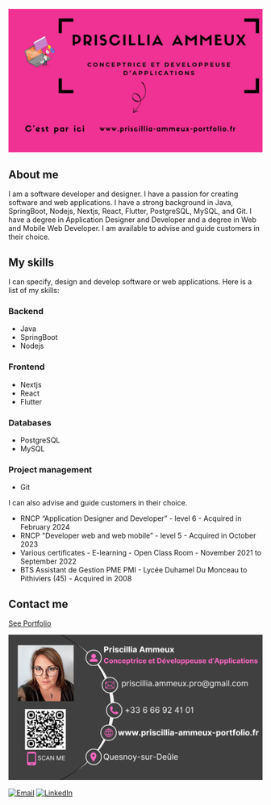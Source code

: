 ![Header](assets/image.jpg)

## About me

I am a software developer and designer. I have a passion for creating software and web applications. I have a strong background in Java, SpringBoot, Nodejs, Nextjs, React, Flutter, PostgreSQL, MySQL, and Git. I have a degree in Application Designer and Developer and a degree in Web and Mobile Web Developer. I am available to advise and guide customers in their choice.

## My skills

I can specify, design and develop software or web applications. Here is a list of my skills:

### Backend

- Java
- SpringBoot
- Nodejs

### Frontend

- Nextjs
- React
- Flutter

### Databases

- PostgreSQL
- MySQL

### Project management

- Git

I can also advise and guide customers in their choice.

- RNCP “Application Designer and Developer” - level 6 - Acquired in February 2024
- RNCP "Developer web and web mobile” - level 5 - Acquired in October 2023
- Various certificates - E-learning - Open Class Room - November 2021 to September 2022
- BTS Assistant de Gestion PME PMI - Lycée Duhamel Du Monceau to Pithiviers (45) - Acquired in 2008

## Contact me

[See Portfolio](https://www.priscillia-ammeux-portfolio.fr)

![Business Card](assets/business_card.png)

[![Email](https://img.shields.io/badge/-Email-c14438?style=flat-square&logo=Gmail&logoColor=white)](mailto:priscillia.ammeux.pro@gmail.com)
[![LinkedIn](https://img.shields.io/badge/-Linkedin-blue?style=flat-square&logo=Linkedin&logoColor=white)](https://www.linkedin.com/in/priscillia-ammeux/)
